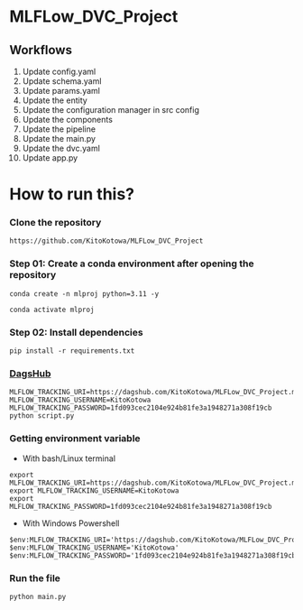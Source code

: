 # MLFLow_DVC_Project

## Workflows
1. Update config.yaml
2. Update schema.yaml
3. Update params.yaml
4. Update the entity
5. Update the configuration manager in src config
6. Update the components
7. Update the pipeline
8. Update the main.py
9. Update the dvc.yaml
10. Update app.py


# How to run this?

### Clone the repository
```
https://github.com/KitoKotowa/MLFLow_DVC_Project
```
### Step 01: Create a conda environment after opening the repository

```
conda create -n mlproj python=3.11 -y
```

```
conda activate mlproj
```

### Step 02: Install dependencies
```
pip install -r requirements.txt
```

### [DagsHub](https://dagshub.com/)
```
MLFLOW_TRACKING_URI=https://dagshub.com/KitoKotowa/MLFLow_DVC_Project.mlflow
MLFLOW_TRACKING_USERNAME=KitoKotowa
MLFLOW_TRACKING_PASSWORD=1fd093cec2104e924b81fe3a1948271a308f19cb
python script.py
```
### Getting environment variable
- With bash/Linux terminal
```
export MLFLOW_TRACKING_URI=https://dagshub.com/KitoKotowa/MLFLow_DVC_Project.mlflow
export MLFLOW_TRACKING_USERNAME=KitoKotowa
export MLFLOW_TRACKING_PASSWORD=1fd093cec2104e924b81fe3a1948271a308f19cb
```
- With Windows Powershell
```
$env:MLFLOW_TRACKING_URI='https://dagshub.com/KitoKotowa/MLFLow_DVC_Project.mlflow'
$env:MLFLOW_TRACKING_USERNAME='KitoKotowa'
$env:MLFLOW_TRACKING_PASSWORD='1fd093cec2104e924b81fe3a1948271a308f19cb'
```

### Run the file
```
python main.py
```



